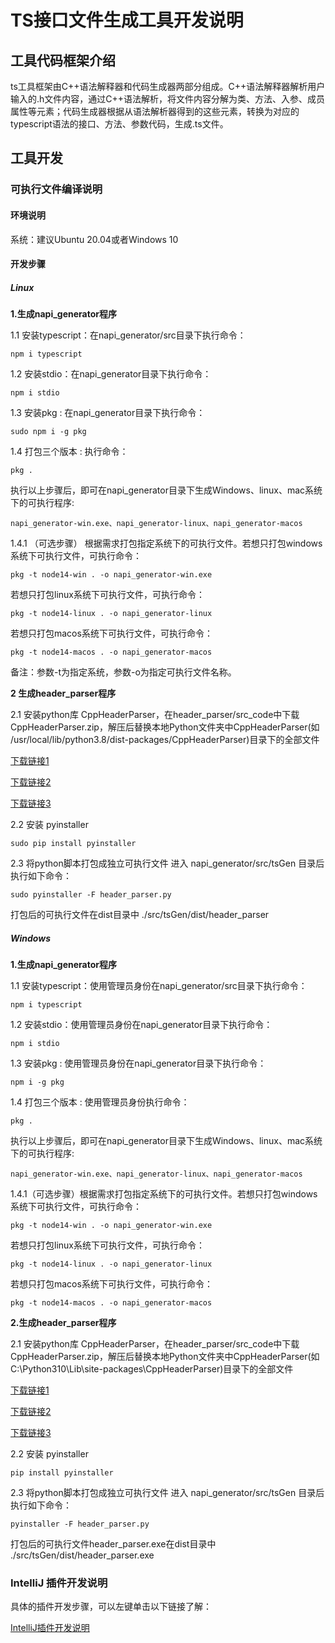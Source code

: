 # TS接口文件生成工具开发说明

## 工具代码框架介绍

ts工具框架由C++语法解释器和代码生成器两部分组成。C++语法解释器解析用户输入的.h文件内容，通过C++语法解析，将文件内容分解为类、方法、入参、成员属性等元素；代码生成器根据从语法解析器得到的这些元素，转换为对应的typescript语法的接口、方法、参数代码，生成.ts文件。

## 工具开发

### 可执行文件编译说明

#### 环境说明

系统：建议Ubuntu 20.04或者Windows 10

#### 开发步骤

##### Linux

<span id="linux1">**1.生成napi_generator程序**</span>

1.1 安装typescript：在napi_generator/src目录下执行命令：

	npm i typescript

1.2 安装stdio：在napi_generator目录下执行命令：

	npm i stdio

1.3 安装pkg : 在napi_generator目录下执行命令：

	sudo npm i -g pkg

1.4 打包三个版本 : 执行命令：

	pkg .

执行以上步骤后，即可在napi_generator目录下生成Windows、linux、mac系统下的可执行程序:

	napi_generator-win.exe、napi_generator-linux、napi_generator-macos

1.4.1 （可选步骤） 根据需求打包指定系统下的可执行文件。若想只打包windows系统下可执行文件，可执行命令：

	pkg -t node14-win . -o napi_generator-win.exe

若想只打包linux系统下可执行文件，可执行命令：

	pkg -t node14-linux . -o napi_generator-linux

若想只打包macos系统下可执行文件，可执行命令：

	pkg -t node14-macos . -o napi_generator-macos

备注：参数-t为指定系统，参数-o为指定可执行文件名称。

**2 生成header_parser程序**

2.1 安装python库 CppHeaderParser，在header_parser/src_code中下载CppHeaderParser.zip，解压后替换本地Python文件夹中CppHeaderParser(如 /usr/local/lib/python3.8/dist-packages/CppHeaderParser)目录下的全部文件

[下载链接1](http://ftpkaihongdigi.i234.me:5000/sharing/kBG1c7CvT)

[下载链接2](http://ftp.kaihong.com:5000/sharing/kBG1c7CvT)

[下载链接3](http://ftp.kaihongdigi.com:5000/sharing/kBG1c7CvT)

2.2 安装 pyinstaller

	sudo pip install pyinstaller

2.3 将python脚本打包成独立可执行文件
进入 napi_generator/src/tsGen 目录后执行如下命令：

	sudo pyinstaller -F header_parser.py

打包后的可执行文件在dist目录中
./src/tsGen/dist/header_parser

##### Windows

**1.生成napi_generator程序**

1.1 安装typescript：使用管理员身份在napi_generator/src目录下执行命令：

	npm i typescript

1.2 安装stdio：使用管理员身份在napi_generator目录下执行命令：

	npm i stdio

1.3 安装pkg : 使用管理员身份在napi_generator目录下执行命令：

	npm i -g pkg

1.4 打包三个版本 : 使用管理员身份执行命令：

	pkg .

执行以上步骤后，即可在napi_generator目录下生成Windows、linux、mac系统下的可执行程序:

	napi_generator-win.exe、napi_generator-linux、napi_generator-macos

1.4.1（可选步骤）根据需求打包指定系统下的可执行文件。若想只打包windows系统下可执行文件，可执行命令：

	pkg -t node14-win . -o napi_generator-win.exe

若想只打包linux系统下可执行文件，可执行命令：

	pkg -t node14-linux . -o napi_generator-linux

若想只打包macos系统下可执行文件，可执行命令：

	pkg -t node14-macos . -o napi_generator-macos

**2.生成header_parser程序**

2.1 安装python库 CppHeaderParser，在header_parser/src_code中下载CppHeaderParser.zip，解压后替换本地Python文件夹中CppHeaderParser(如 C:\Python310\Lib\site-packages\CppHeaderParser)目录下的全部文件

[下载链接1](http://ftpkaihongdigi.i234.me:5000/sharing/kBG1c7CvT)

[下载链接2](http://ftp.kaihong.com:5000/sharing/kBG1c7CvT)

[下载链接3](http://ftp.kaihongdigi.com:5000/sharing/kBG1c7CvT)

2.2 安装 pyinstaller

	pip install pyinstaller

2.3 将python脚本打包成独立可执行文件
进入 napi_generator/src/tsGen 目录后执行如下命令：

	pyinstaller -F header_parser.py

打包后的可执行文件header_parser.exe在dist目录中
./src/tsGen/dist/header_parser.exe

### IntelliJ 插件开发说明

具体的插件开发步骤，可以左键单击以下链接了解：

[IntelliJ插件开发说明](https://gitee.com/openharmony/napi_generator/blob/master/hdc/ts/ts_IntelliJ_plugin/docs/DEVELOP_ZH.md)